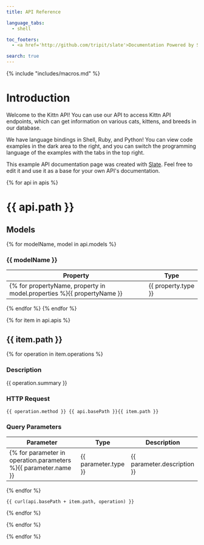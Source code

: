 ```yaml
---
title: API Reference

language_tabs:
  - shell

toc_footers:
  - <a href='http://github.com/tripit/slate'>Documentation Powered by Slate</a>

search: true
---
```


{% include "includes/macros.md" %}

# Introduction

Welcome to the Kittn API! You can use our API to access Kittn API endpoints, which can get information on various cats, kittens, and breeds in our database.

We have language bindings in Shell, Ruby, and Python! You can view code examples in the dark area to the right, and you can switch the programming language of the examples with the tabs in the top right.

This example API documentation page was created with [Slate](http://github.com/tripit/slate). Feel free to edit it and use it as a base for your own API's documentation.

{% for api in apis %}

# {{ api.path }}

## Models

{% for modelName, model in api.models %}
### {{ modelName }}

Property | Type
-------- | ----
{% for propertyName, property in model.properties %}{{ propertyName }} | {{ property.type }}
{% endfor %}
{% endfor %}



{% for item in api.apis %}
## {{ item.path }}

{% for operation in item.operations %}

### Description

{{ operation.summary }}

### HTTP Request

`{{ operation.method }} {{ api.basePath }}{{ item.path }}`

### Query Parameters

Parameter | Type | Description
--------- | ---- | -----------
{% for parameter in operation.parameters %}{{ parameter.name }} | {{ parameter.type }} | {{ parameter.description }}
{% endfor %}

```shell
{{ curl(api.basePath + item.path, operation) }}

```

{% endfor %}

{% endfor %}



{% endfor %}
